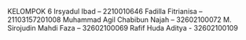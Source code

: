 KELOMPOK 6
Irsyadul Ibad – 2210010646
Fadilla Fitrianisa – 21103157201008
Muhammad Agil Chabibun Najah – 32602100072
M. Sirojudin Mahdi Faza – 32602100069
Rafif Huda Aditya - 32602100109
